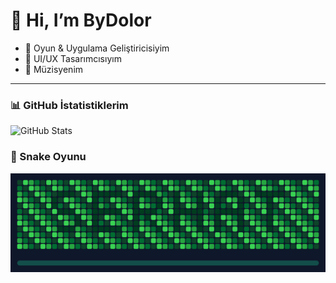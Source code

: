 # 👋 Hi, I’m ByDolor

- 🚀 Oyun & Uygulama Geliştiricisiyim
- 🎨 UI/UX Tasarımcısıyım
- 🎵 Müzisyenim

---

### 📊 GitHub İstatistiklerim
![GitHub Stats](https://github-readme-stats.vercel.app/api?username=ByDolor&show_icons=true&theme=radical)

### 🐍 Snake Oyunu
![snake](https://raw.githubusercontent.com/ByDolor/ByDolor/output/snake.svg)
